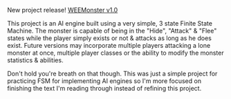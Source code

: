 <html><body><p>New project release!
<a title="WEEMonster" href="https://wiseeyesent.com/weemonster/" target="_blank">WEEMonster v1.0</a>

This project is an AI engine built using a very simple, 3 state Finite State Machine. The monster is capable of being in the "Hide", "Attack" &amp; "Flee" states while the player simply exists or not &amp; attacks as long as he does exist. Future versions may incorporate multiple players attacking a lone monster at once, multiple player classes or the ability to modify the monster statistics &amp; abilities.

Don't hold you're breath on that though. This was just a simple project for practicing FSM for implementing AI engines so I'm more focused on finishing the text I'm reading through instead of refining this project.</p></body></html>